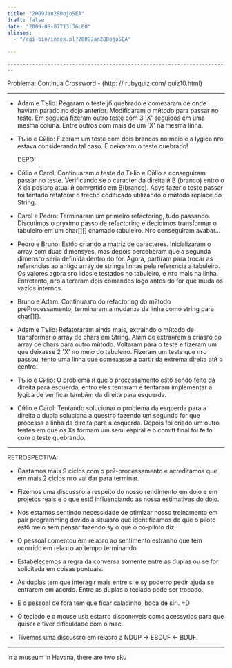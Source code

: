 ```yaml
---
title: "2009Jan28DojoSEA"
draft: false
date: "2009-08-07T13:36:00"
aliases:
  - "/cgi-bin/index.pl?2009Jan28DojoSEA"

---
```

    ------------------------------------------------------------------------

Problema: Continua Crossword - (http: // rubyquiz.com/ quiz10.html)

------------------------------------------------------------------------

- Adam e Tъlio: Pegaram o teste jб quebrado e comeзaram de onde haviam
parado no dojo anterior. Modificaram o mйtodo para passar no teste. Em
seguida fizeram outro teste com 3 'X' seguidos em uma mesma coluna.
Entre outros com mais de um 'X' na mesma linha.

- Tъlio e Cйlio: Fizeram um teste com dois brancos no meio e a lуgica
nгo estava considerando tal caso. E deixaram o teste quebrado!

     DEPOI

- Cйlio e Carol: Continuaram o teste do Tъlio e Cйlio e conseguiram
passar no teste. Verificando se o caracter da direita й B (branco) entгo
o X da posiзгo atual й convertido em B(branco). Apуs fazer o teste
passar foi tentado refatorar o trecho codificado utilizando o mйtodo
replace do String.

- Carol e Pedro: Terminaram um primeiro refactoring, tudo passando.
Discutimos o prуximo passo de refactoring e decidimos transformar o
tabuleiro em um char\[\]\[\] chamado tabuleiro. Nгo conseguiram
avabar...

- Pedro e Bruno: Estбo criando a matriz de caracteres. Inicializaram o
array com duas dimensуes, mas depois perceberam que a segunda dimensгo
seria definida dentro do for. Agora, partiram para trocar as referкncias
ao antigo array de strings linhas pela referкncia a tabuleiro. Os
valores agora sгo lidos e testados no tabuleiro, e nгo mais na linha.
Entretanto, nгo alteraram dois comandos logo antes do for que muda os
vazios internos.

- Bruno e Adam: Continuaзгo do refactoring do mйtodo preProcessamento,
terminaram a mudanзa da linha como string para char\[\]\[\].

- Adam e Tъlio: Refatoraram ainda mais, extraindo o mйtodo de
transformar o array de chars em String. Alйm de extraнrem a criaзгo do
array de chars para outro mйtodo. Voltaram para o teste e fizeram um que
deixasse 2 'X' no meio do tabuleiro. Fizeram um teste que nгo passou,
tento uma linha que comeзasse a partir da extrema direita atй o centro.

- Tъlio e Cйlio: O problema й que o processamento estб sendo feito da
direita para esquerda, entгo eles tentaram e tentaram implementar a
lуgica de verificar tambйm da direita para esquerda.

- Cйlio e Carol: Tentando solucionar o problema da esquerda para a
direita a dupla soluciona a questгo fazendo um segundo for que processa
a linha da direita para a esquerda. Depois foi criado um outro testes em
que os Xs formam um semi espiral e o comitt final foi feito com o teste
quebrando.

------------------------------------------------------------------------

RETROSPECTIVA:

- Gastamos mais 9 ciclos com o prй-processamento e acreditamos que em
mais 2 ciclos nгo vai dar para terminar.

- Fizemos uma discussгo a respeito do nosso rendimento em dojo e em
projetos reais e o que estб influenciando as nossa estimativas do dojo.

- Nos estamos sentindo necessidade de otimizar nosso treinamento em pair
programming devido a situaзгo que identificamos de que o piloto estб
meio sem pensar fazendo sу o que o co-piloto diz.

- O pessoal comentou em relaзгo ao sentimento estranho que tem ocorrido
em relaзгo ao tempo terminando.

- Estabelecemos a regra da conversa somente entre as duplas ou se for
solicitada em coisas pontuais.

- As duplas tem que interagir mais entre si e sу poderгo pedir ajuda se
entrarem em acordo. Entre as duplas o teclado pode ser trocado.

- E o pessoal de fora tem que ficar caladinho, boca de siri. =D

- O teclado e o mouse usb estarгo disponнveis como acessуrios para que
quiser e tiver dificuldade com o mac.

- Tivemos uma discussгo em relaзгo a NDUP -&gt; EBDUF &lt;- BDUF.

------------------------------------------------------------------------

In a museum in Havana, there are two sku

